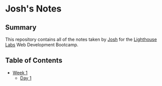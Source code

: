 # Josh's Notes

## Summary 
This repository contains all of the notes taken by [Josh](https://github.com/joshtantan) for the [Lighthouse Labs](https://www.lighthouselabs.ca/) Web Development Bootcamp.

## Table of Contents
* [Week 1](/Week_1)
  * [Day 1](/Week_1/Day_1)